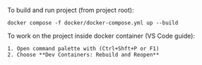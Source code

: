 To build and run project (from project root):
```
docker compose -f docker/docker-compose.yml up --build
```

To work on the project inside docker container (VS Code guide):
```
1. Open command palette with (Ctrl+Shft+P or F1)
2. Choose **Dev Containers: Rebuild and Reopen**
``` 
